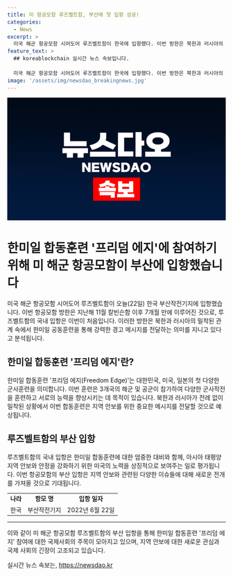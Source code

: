 ```yaml
---
title: 미 항공모함 루즈벨트함, 부산에 첫 입항 성공!
categories:
  - News
excerpt: >
  미국 해군 항공모함 시어도어 루즈벨트함이 한국에 입항했다. 이번 방한은 북한과 러시아의 동시다발적인 활동 가운데, 한미일 공동훈련으로 강력한 경고 메시지를 전달하는 의미를 갖는다. 7개월 만에 국내 입항한 루즈벨트함은 프리덤 에지 훈련에 참여하기 위한 것으로, 이는 한국·미국·일본의 첫 다영역 군사훈련이다.
feature_text: >
  ## koreablockchain 실시간 뉴스 속보입니다.

  미국 해군 항공모함 시어도어 루즈벨트함이 한국에 입항했다. 이번 방한은 북한과 러시아의 동시다발적인 활동 가운데, 한미일 공동훈련으로 강력한 경고 메시지를 전달하는 의미를 갖는다. 7개월 만에 국내 입항한 루즈벨트함은 프리덤 에지 훈련에 참여하기 위한 것으로, 이는 한국·미국·일본의 첫 다영역 군사훈련이다.
image: '/assets/img/newsdao_breakingnews.jpg'
---
```


<p><img src="/assets/img/newsdao_breakingnews.jpg" alt="koreablockchain 속보" /></p>

<h1>한미일 합동훈련 '프리덤 에지'에 참여하기 위해 미 해군 항공모함이 부산에 입항했습니다</h1>

<p data-ke-size="size16">미국 해군 항공모함 시어도어 루즈벨트함이 오늘(22일) 한국 부산작전기지에 입항했습니다. 이번 항공모함 방한은 지난해 11월 칼빈슨함 이후 7개월 만에 이루어진 것으로, 루즈벨트함의 국내 입항은 이번이 처음입니다. 이러한 방한은 북한과 러시아의 밀착된 관계 속에서 한미일 공동훈련을 통해 강력한 경고 메시지를 전달하는 의미를 지니고 있다고 분석됩니다.</p>

<h2>한미일 합동훈련 '프리덤 에지'란?</h2>

<p data-ke-size="size16">한미일 합동훈련 '프리덤 에지(Freedom Edge)'는 대한민국, 미국, 일본의 첫 다양한 군사훈련을 의미합니다. 이번 훈련은 3개국의 해군 및 공군이 참가하여 다양한 군사작전을 훈련하고 서로의 능력을 향상시키는 데 목적이 있습니다. 북한과 러시아가 전례 없이 밀착된 상황에서 이번 합동훈련은 지역 안보를 위한 중요한 메시지를 전달할 것으로 예상됩니다.</p>

<h2>루즈벨트함의 부산 입항</h2>

<p data-ke-size="size16">루즈벨트함의 국내 입항은 한미일 합동훈련에 대한 엄중한 대비와 함께, 아시아 태평양 지역 안보와 안정을 강화하기 위한 미국의 노력을 상징적으로 보여주는 일로 평가됩니다. 이번 항공모함의 부산 입항은 지역 안보와 관련된 다양한 이슈들에 대해 새로운 전개를 가져올 것으로 기대됩니다.</p>

<table>
    <tbody>
        <tr>
            <td style="text-align: center; height: 17px;"><b>나라</b></td>
            <td style="text-align: center; height: 17px;"><b>항모 명</b></td>
            <td style="text-align: center; height: 17px;"><b>입항 일자</b></td>
        </tr>
        <tr>
            <td style="text-align: center; height: 17px;">한국</td>
            <td style="text-align: center; height: 17px;">부산작전기지</td>
            <td style="text-align: center; height: 17px;">2022년 6월 22일</td>
        </tr>
    </tbody>
</table>

<hr>

<p data-ke-size="size16">이와 같이 미 해군 항공모함 루즈벨트함의 부산 입항을 통해 한미일 합동훈련 '프리덤 에지' 참여에 대한 국제사회의 주목이 모아지고 있으며, 지역 안보에 대한 새로운 관심과 국제 사회의 긴장이 고조되고 있습니다.</p>
실시간 뉴스 속보는, <a href="https://newsdao.kr" rel="dofollow">https://newsdao.kr</a>



